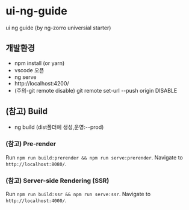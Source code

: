 # ui-ng-guide

ui ng guide (by ng-zorro universial starter)

## 개발환경
- npm install (or yarn)
- vscode 오픈
- ng serve
- http://localhost:4200/
- (주의-git remote disable) git remote set-url --push origin DISABLE


## (참고) Build
- ng build (dist폴더에 생성,운영:--prod)

### (참고) Pre-render
Run `npm run build:prerender && npm run serve:prerender`. Navigate to `http://localhost:8080/`.

### (참고) Server-side Rendering (SSR)
Run `npm run build:ssr && npm run serve:ssr`. Navigate to `http://localhost:4000/`.
